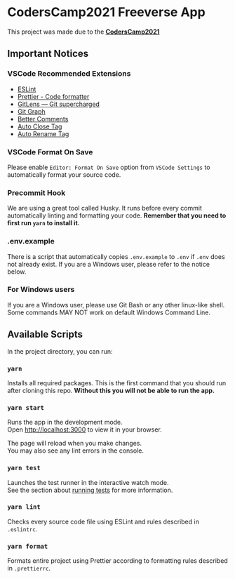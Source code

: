 # CodersCamp2021 Freeverse App

This project was made due to the **[CodersCamp2021](https://www.coderscamp.edu.pl/)**

## Important Notices

### VSCode Recommended Extensions

-   [ESLint](https://marketplace.visualstudio.com/items?itemName=dbaeumer.vscode-eslint)
-   [Prettier - Code formatter](https://marketplace.visualstudio.com/items?itemName=esbenp.prettier-vscode)
-   [GitLens — Git supercharged](https://marketplace.visualstudio.com/items?itemName=eamodio.gitlens)
-   [Git Graph](https://marketplace.visualstudio.com/items?itemName=mhutchie.git-graph)
-   [Better Comments](https://marketplace.visualstudio.com/items?itemName=aaron-bond.better-comments)
-   [Auto Close Tag](https://marketplace.visualstudio.com/items?itemName=formulahendry.auto-close-tag)
-   [Auto Rename Tag](https://marketplace.visualstudio.com/items?itemName=formulahendry.auto-rename-tag)

### VSCode Format On Save

Please enable `Editor: Format On Save` option from `VSCode Settings` to automatically format your source code.

### Precommit Hook

We are using a great tool called Husky. It runs before every commit automatically linting and formatting your code.
**Remember that you need to first run `yarn` to install it.**

### .env.example

There is a script that automatically copies `.env.example` to `.env` if `.env` does not already exist.
If you are a Windows user, please refer to the notice below.

### For Windows users

If you are a Windows user, please use Git Bash or any other linux-like shell.
Some commands MAY NOT work on default Windows Command Line.

## Available Scripts

In the project directory, you can run:

### `yarn`

Installs all required packages.
This is the first command that you should run after cloning this repo.
**Without this you will not be able to run the app.**

### `yarn start`

Runs the app in the development mode.\
Open [http://localhost:3000](http://localhost:3000) to view it in your browser.

The page will reload when you make changes.\
You may also see any lint errors in the console.

### `yarn test`

Launches the test runner in the interactive watch mode.\
See the section about [running tests](https://facebook.github.io/create-react-app/docs/running-tests) for more information.

### `yarn lint`

Checks every source code file using ESLint and rules described in `.eslintrc`.

### `yarn format`

Formats entire project using Prettier according to formatting rules described in `.prettierrc`.
